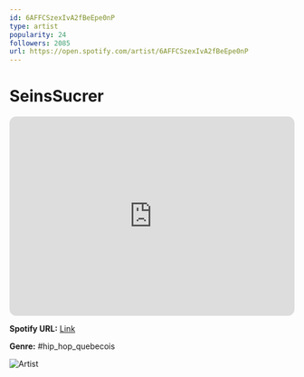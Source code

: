 ```yaml
---
id: 6AFFCSzexIvA2fBeEpe0nP
type: artist
popularity: 24
followers: 2085
url: https://open.spotify.com/artist/6AFFCSzexIvA2fBeEpe0nP
---
```

# SeinsSucrer

<iframe style="border-radius:12px" src="https://open.spotify.com/embed/artist/6AFFCSzexIvA2fBeEpe0nP" width="100%" height="352" frameBorder="0" allowfullscreen="" allow="autoplay; clipboard-write; encrypted-media; fullscreen; picture-in-picture" loading="lazy"></iframe>

**Spotify URL:** [Link](https://open.spotify.com/artist/6AFFCSzexIvA2fBeEpe0nP)

**Genre:**  #hip_hop_quebecois

![Artist](https://i.scdn.co/image/ab6761610000e5eb98b2c0d322c0a1be2954e05a)
